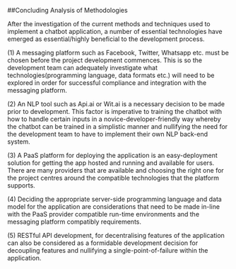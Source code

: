 ##Concluding Analysis of Methodologies

After the investigation of the current methods and techniques used to implement a chatbot application, a number of essential technologies have emerged as essential/highly beneficial to the development process.

(1) A messaging platform such as Facebook, Twitter, Whatsapp etc. must be chosen before the project development commences. This is so the development team can adequately investigate what technologies(programming language, data formats etc.) will need to be explored in order for successful compliance and integration with the messaging platform.

(2) An NLP tool such as Api.ai or Wit.ai is a necessary decision to be made prior to development. This factor is imperative to training the chatbot with how to handle certain inputs in a novice-developer-friendly way whereby the chatbot can be trained in a simplistic manner and nullifying the need for the development team to have to implement their own NLP back-end system.

(3) A PaaS platform for deploying the application is an easy-deployment solution for getting the app hosted and running and available for users. There are many providers that are available and choosing the right one for the project centres around the compatible technologies that the platform supports.

(4) Deciding the appropriate server-side programming language and data model for the application are considerations that need to be made in-line with the PaaS provider compatible run-time environments and the messaging platform compatibly requirements.

(5) RESTful API development, for decentralising features of the application can also be considered as a formidable development decision for decoupling features and nullifying a single-point-of-failure within the application.




